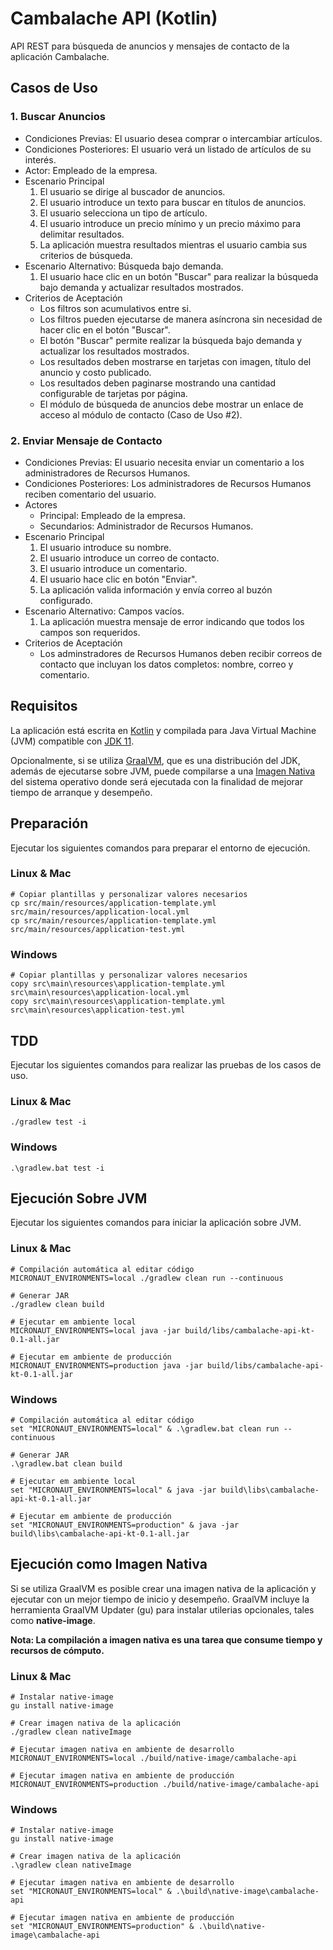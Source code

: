 # Cambalache API (Kotlin)
API REST para búsqueda de anuncios y mensajes de contacto de la aplicación Cambalache.

## Casos de Uso
### 1. Buscar Anuncios 
* Condiciones Previas: El usuario desea comprar o intercambiar artículos.
* Condiciones Posteriores: El usuario verá un listado de artículos de su interés.
* Actor: Empleado de la empresa. 
* Escenario Principal
  1. El usuario se dirige al buscador de anuncios.
  2. El usuario introduce un texto para buscar en títulos de anuncios.
  3. El usuario selecciona un tipo de artículo.
  4. El usuario introduce un precio mínimo y un precio máximo para delimitar resultados.
  5. La aplicación muestra resultados mientras el usuario cambia sus criterios de búsqueda.
* Escenario Alternativo: Búsqueda bajo demanda.
  1. El usuario hace clic en un botón "Buscar" para realizar la búsqueda bajo demanda y actualizar resultados mostrados.
* Criterios de Aceptación
  - Los filtros son acumulativos entre si. 
  - Los filtros pueden ejecutarse de manera asíncrona sin necesidad de hacer clic en el botón "Buscar".
  - El botón "Buscar" permite realizar la búsqueda bajo demanda y actualizar los resultados mostrados.
  - Los resultados deben mostrarse en tarjetas con imagen, título del anuncio y costo publicado.
  - Los resultados deben paginarse mostrando una cantidad configurable de tarjetas por página.
  - El módulo de búsqueda de anuncios debe mostrar un enlace de acceso al módulo de contacto (Caso de Uso #2).
    
### 2. Enviar Mensaje de Contacto
* Condiciones Previas: El usuario necesita enviar un comentario a los administradores de Recursos Humanos. 
* Condiciones Posteriores: Los administradores de Recursos Humanos reciben comentario del usuario. 
* Actores
  * Principal: Empleado de la empresa.
  * Secundarios: Administrador de Recursos Humanos.
* Escenario Principal
  1. El usuario introduce su nombre.
  2. El usuario introduce un correo de contacto.
  3. El usuario introduce un comentario.
  4. El usuario hace clic en botón "Enviar".
  5. La aplicación valida información y envía correo al buzón configurado.
* Escenario Alternativo: Campos vacíos.
  1. La aplicación muestra mensaje de error indicando que todos los campos son requeridos.
* Criterios de Aceptación
  - Los adminstradores de Recursos Humanos deben recibir correos de contacto que
    incluyan los datos completos: nombre, correo y comentario.


## Requisitos
La aplicación está escrita en [Kotlin](https://kotlinlang.org/) y compilada
para Java Virtual Machine (JVM) compatible con [JDK 11](https://jdk.java.net/).

Opcionalmente, si se utiliza [GraalVM](https://www.graalvm.org/), que es una distribución del JDK,
además de ejecutarse sobre JVM, puede compilarse a una [Imagen Nativa](https://www.graalvm.org/docs/getting-started/#native-images)
del sistema operativo donde será ejecutada con la finalidad de mejorar tiempo de arranque y desempeño.

## Preparación
Ejecutar los siguientes comandos para preparar el entorno de ejecución.

### Linux & Mac
```shell
# Copiar plantillas y personalizar valores necesarios
cp src/main/resources/application-template.yml src/main/resources/application-local.yml
cp src/main/resources/application-template.yml src/main/resources/application-test.yml
```

### Windows
```shell
# Copiar plantillas y personalizar valores necesarios
copy src\main\resources\application-template.yml src\main\resources\application-local.yml
copy src\main\resources\application-template.yml src\main\resources\application-test.yml
```

## TDD
Ejecutar los siguientes comandos para realizar las pruebas de los casos de uso.

### Linux & Mac
```shell
./gradlew test -i
```

### Windows
```shell
.\gradlew.bat test -i
```


## Ejecución Sobre JVM
Ejecutar los siguientes comandos para iniciar la aplicación sobre JVM.

### Linux & Mac
```shell
# Compilación automática al editar código
MICRONAUT_ENVIRONMENTS=local ./gradlew clean run --continuous

# Generar JAR
./gradlew clean build

# Ejecutar em ambiente local
MICRONAUT_ENVIRONMENTS=local java -jar build/libs/cambalache-api-kt-0.1-all.jar  

# Ejecutar em ambiente de producción
MICRONAUT_ENVIRONMENTS=production java -jar build/libs/cambalache-api-kt-0.1-all.jar
```

### Windows
```shell
# Compilación automática al editar código
set "MICRONAUT_ENVIRONMENTS=local" & .\gradlew.bat clean run --continuous

# Generar JAR
.\gradlew.bat clean build

# Ejecutar em ambiente local
set "MICRONAUT_ENVIRONMENTS=local" & java -jar build\libs\cambalache-api-kt-0.1-all.jar

# Ejecutar em ambiente de producción
set "MICRONAUT_ENVIRONMENTS=production" & java -jar build\libs\cambalache-api-kt-0.1-all.jar
```


## Ejecución como Imagen Nativa
Si se utiliza GraalVM es posible crear una imagen nativa de la aplicación y ejecutar con un mejor tiempo de inicio y desempeño.
GraalVM incluye la herramienta GraalVM Updater (gu) para instalar utilerias opcionales, tales como **native-image**.

**Nota: La compilación a imagen nativa es una tarea que consume tiempo y recursos de cómputo.**

### Linux & Mac
```shell
# Instalar native-image
gu install native-image

# Crear imagen nativa de la aplicación
./gradlew clean nativeImage

# Ejecutar imagen nativa en ambiente de desarrollo
MICRONAUT_ENVIRONMENTS=local ./build/native-image/cambalache-api

# Ejecutar imagen nativa en ambiente de producción
MICRONAUT_ENVIRONMENTS=production ./build/native-image/cambalache-api
```

### Windows
```shell
# Instalar native-image
gu install native-image

# Crear imagen nativa de la aplicación
.\gradlew clean nativeImage

# Ejecutar imagen nativa en ambiente de desarrollo
set "MICRONAUT_ENVIRONMENTS=local" & .\build\native-image\cambalache-api

# Ejecutar imagen nativa en ambiente de producción
set "MICRONAUT_ENVIRONMENTS=production" & .\build\native-image\cambalache-api
```